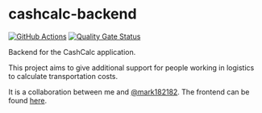# cashcalc-backend 
[![GitHub Actions](https://github.com/istvann/cashcalc-backend/workflows/CI%2FCD%20flow/badge.svg)](https://github.com/IstvanN/cashcalc-backend/actions) [![Quality Gate Status](https://sonarcloud.io/api/project_badges/measure?project=IstvanN_cashcalc-backend&metric=alert_status)](https://sonarcloud.io/dashboard?id=IstvanN_cashcalc-backend)

Backend for the CashCalc application.

This project aims to give additional support for people working in logistics to calculate transportation costs.

It is a collaboration between me and [@mark182182](https://github.com/mark182182). The frontend can be found [here](https://github.com/mark182182/cashcalc-frontend).
